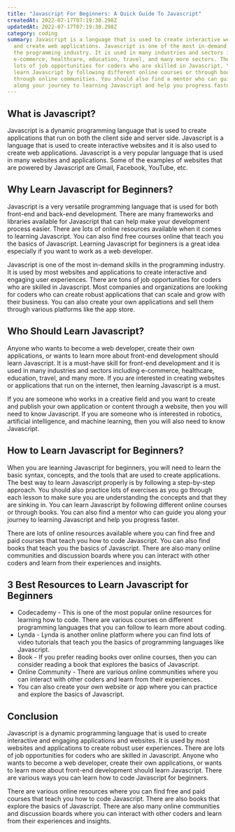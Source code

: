 ```yaml
---
title: "Javascript For Beginners: A Quick Guide To Javascript"
createdAt: 2022-07-17T07:19:30.298Z
updatedAt: 2022-07-17T07:19:30.298Z
category: coding
summary: Javascript is a language that is used to create interactive websites
  and create web applications. Javascript is one of the most in-demand skills in
  the programming industry. It is used in many industries and sectors including
  e-commerce, healthcare, education, travel, and many more sectors. There are
  lots of job opportunities for coders who are skilled in Javascript. You can
  learn Javascript by following different online courses or through books or
  through online communities. You should also find a mentor who can guide you
  along your journey to learning Javascript and help you progress faster.
---
```


## What is Javascript?

Javascript is a dynamic programming language that is used to create applications that run on both the client side and server side. Javascript is a language that is used to create interactive websites and it is also used to create web applications. Javascript is a very popular language that is used in many websites and applications. Some of the examples of websites that are powered by Javascript are Gmail, Facebook, YouTube, etc.

## Why Learn Javascript for Beginners?

Javascript is a very versatile programming language that is used for both front-end and back-end development. There are many frameworks and libraries available for Javascript that can help make your development process easier. There are lots of online resources available when it comes to learning Javascript. You can also find free courses online that teach you the basics of Javascript. Learning Javascript for beginners is a great idea especially if you want to work as a web developer.

Javascript is one of the most in-demand skills in the programming industry. It is used by most websites and applications to create interactive and engaging user experiences. There are tons of job opportunities for coders who are skilled in Javascript. Most companies and organizations are looking for coders who can create robust applications that can scale and grow with their business. You can also create your own applications and sell them through various platforms like the app store.

## Who Should Learn Javascript?

Anyone who wants to become a web developer, create their own applications, or wants to learn more about front-end development should learn Javascript. It is a must-have skill for front-end development and it is used in many industries and sectors including e-commerce, healthcare, education, travel, and many more. If you are interested in creating websites or applications that run on the internet, then learning Javascript is a must.

If you are someone who works in a creative field and you want to create and publish your own application or content through a website, then you will need to know Javascript. If you are someone who is interested in robotics, artificial intelligence, and machine learning, then you will also need to know Javascript.

## How to Learn Javascript for Beginners?

When you are learning Javascript for beginners, you will need to learn the basic syntax, concepts, and the tools that are used to create applications. The best way to learn Javascript properly is by following a step-by-step approach. You should also practice lots of exercises as you go through each lesson to make sure you are understanding the concepts and that they are sinking in. You can learn Javascript by following different online courses or through books. You can also find a mentor who can guide you along your journey to learning Javascript and help you progress faster.

There are lots of online resources available where you can find free and paid courses that teach you how to code Javascript. You can also find books that teach you the basics of Javascript. There are also many online communities and discussion boards where you can interact with other coders and learn from their experiences and insights.

## 3 Best Resources to Learn Javascript for Beginners

- Codecademy - This is one of the most popular online resources for learning how to code. There are various courses on different programming languages that you can follow to learn more about coding.
- Lynda - Lynda is another online platform where you can find lots of video tutorials that teach you the basics of programming languages like Javascript.
- Book - If you prefer reading books over online courses, then you can consider reading a book that explores the basics of Javascript.
- Online Community - There are various online communities where you can interact with other coders and learn from their experiences.
- You can also create your own website or app where you can practice and explore the basics of Javascript.

## Conclusion

Javascript is a dynamic programming language that is used to create interactive and engaging applications and websites. It is used by most websites and applications to create robust user experiences. There are lots of job opportunities for coders who are skilled in Javascript. Anyone who wants to become a web developer, create their own applications, or wants to learn more about front-end development should learn Javascript. There are various ways you can learn how to code Javascript for beginners.

There are various online resources where you can find free and paid courses that teach you how to code Javascript. There are also books that explore the basics of Javascript. There are also many online communities and discussion boards where you can interact with other coders and learn from their experiences and insights.
